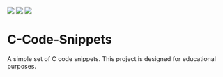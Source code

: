 ![](https://img.shields.io/badge/Programming_Language-C-green.svg)
![](https://img.shields.io/badge/Release-0.2.0-red.svg)
![](https://img.shields.io/badge/Status-Tested-green.svg)

# C-Code-Snippets
A simple set of C code snippets. This project is designed for educational purposes.